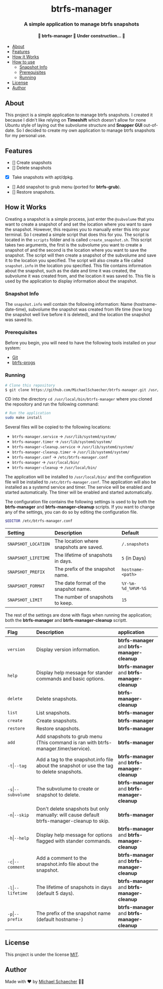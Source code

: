 <!-- Using xml to align the text centered and setting as title -->
<h1 align="center">btrfs-manager</h1>

<!-- Using xml to align the text centered and setting as subtitle -->
<h3 align="center">A simple application to manage btrfs snapshots</h3>


<!-- Table of contents using html -->

<h4 align="center">
    🚧  btrfs-manager 🚀 Under construction...  🚧
</h4>

<!--ts-->
   * [About](#about)
   * [Features](#features)
   * [How it Works](#how-it-works)
   * [How to use](#how-to-use)
      * [Snapshot Info](#snapshot-info)
      * [Prerequisites](#prerequisites)
      * [Running](#running)
   * [License](#license)
   * [Author](#author)

## About

This project is a simple application to manage btrfs snapshots. I created it because I didn't like relying on **Timeshift** which doesn't allow for none Ubuntu style of laying out the subvolume structure and **Snapper GUI** out-of-date. So I decided to create my own application to manage btrfs snapshots for my personal use.

## Features

- [] Create snapshots
- [] Delete snapshots
- [X] Take snapshots with apt/dpkg.
- [] Add snapshot to grub menu (ported for **btrfs-grub**).
- [] Restore snapshots.

## How it Works

Creating a snapshot is a simple process, just enter the `@subvolume` that you want to create a snapshot of and set the location where you want to save the snapshot. However, this requires you to manually enter this into your terminal. So I created a simple script that does this for you. The script is located in the `scripts` folder and is called `create_snapshot.sh`. This script takes two arguments, the first is the subvolume you want to create a snapshot of and the second is the location where you want to save the snapshot. The script will then create a snapshot of the subvolume and save it to the location you specified. The script will also create a file called `snapshot.info` in the location you specified. This file contains information about the snapshot, such as the date and time it was created, the subvolume it was created from, and the location it was saved to. This file is used by the application to display information about the snapshot.

### Snapshot Info

The `snapshot.info` well contain the following information: Name (hostname-date-time), subvolume the snapshot was created from life time (how long the snapshot well live before it is deleted), and the location the snapshot was saved to.

### Prerequisites

Before you begin, you will need to have the following tools installed on your system:

- [Git](https://git-scm.com/)
- [btrfs-progs](https://btrfs.wiki.kernel.org/index.php/Main_Page)

### Running

```bash
# Clone this repository
$ git clone https://github.com/MichaelSchaecher/btrfs-manager.git /usr/local/bin/btrfs-manager
```

CD into the directory `cd /usr/local/bin/btrfs-manager` where you cloned the repository and run the following command:

```bash
# Run the application
sudo make install
```

Several files will be copied to the following locations:

- `btrfs-manager.service`  -> `/usr/lib/systemd/system/`
- `btrfs-manager.timer`    -> `/usr/lib/systemd/system/`
- `btrfs-manager-cleanup.service` -> `/usr/lib/systemd/system/`
- `btrfs-manager-cleanup.timer`   -> `/usr/lib/systemd/system/`
- `btrfs-manager.conf`     -> `/etc/btrfs-manager.conf`
- `btrfs-manager`          -> `/usr/local/bin/`
- `btrfs-manager-cleanup`  -> `/usr/local/bin/`

The application will be installed to `/usr/local/bin/` and the configuration file will be installed to `/etc/btrfs-manager.conf`. The application will also be installed as a systemd service and timer. The service will be enabled and started automatically. The timer will be enabled and started automatically.

The configuration file contains the following settings is used to by both the **btrfs-manager** and **btrfs-manager-cleanup** scripts. If you want to change any of the settings, you can do so by editing the configuration file.

```bash
$EDITOR /etc/btrfs-manager.conf
```

| Setting | Description | Default |
| :--- | :--- | :--- |
| `SNAPSHOT_LOCATION` | The location where snapshots are saved. | `/.snapshots` |
| `SNAPSHOT_LIFETIME` | The lifetime of snapshots in days. | `5` (in Days) |
| `SNAPSHOT_PREFIX` | The prefix of the snapshot name. | `hostname-<path>` |
| `SNAPSHOT_FORMAT` | The date format of the snapshot name. | `%Y-%m-%d_%H%M-%S` |
| `SNAPSHOT_LIMIT` | The number of snapshots to keep. | `15` |

The rest of the settings are done with flags when running the application; both the **btrfs-manager** and **btrfs-manager-cleanup** scriptt.

| Flag | Description | application |
| :--- | :--- | :--- |
| `version` | Display version information. | **btrfs-manager** and **btrfs-manager-cleanup** |
| `help` | Display help message for stander commands and basic options. | **btrfs-manager** and **btrfs-manager-cleanup** |
| `delete` | Delete snapshots. | **btrfs-manager-cleanup** |
| `list` | List snapshots. | **btrfs-manager** |
| `create` | Create snapshots. | **btrfs-manager** |
| `restore` | Restore snapshots. | **btrfs-manager** |
| `add` | Add snapshots to grub menu (This command is ran with btrfs-manager.timer/service). | **btrfs-manager** |
| `-t`\|`--tag` | Add a tag to the snapshot.info file about the snapshot or use the tag to delete snapshots. | **btrfs-manager** and **btrfs-manager-cleanup** |
| `-s`\|`--subvolume` | The subvolume to create or snapshot to delete. | **btrfs-manager** and **btrfs-manager-cleanup** |
| `-n`\|`--skip` | Don't delete snapshots but only manually: will cause default btrfs-manager-cleanup to skip. | **btrfs-manager** |
| `-h`\|`--help` | Display help message for options flagged with stander commands. | **btrfs-manager** and **btrfs-manager-cleanup** |
| `-c`\|`--comment` | Add a comment to the snapshot.info file about the snapshot. | **btrfs-manager** and **btrfs-manager-cleanup** |
| `-l`\|`--lifetime` | The lifetime of snapshots in days (default 5 days). | **btrfs-manager** and **btrfs-manager-cleanup** |
| `-p`\|`--prefix` | The prefix of the snapshot name (default hostname-<path>_<date>_<time>) | **btrfs-manager** and **btrfs-manager-cleanup** |

## License

This project is under the license [MIT](./COPYING).

## Author

Made with ❤️ by [Michael Schaecher](https://blackstewie.com) 👋🏽
